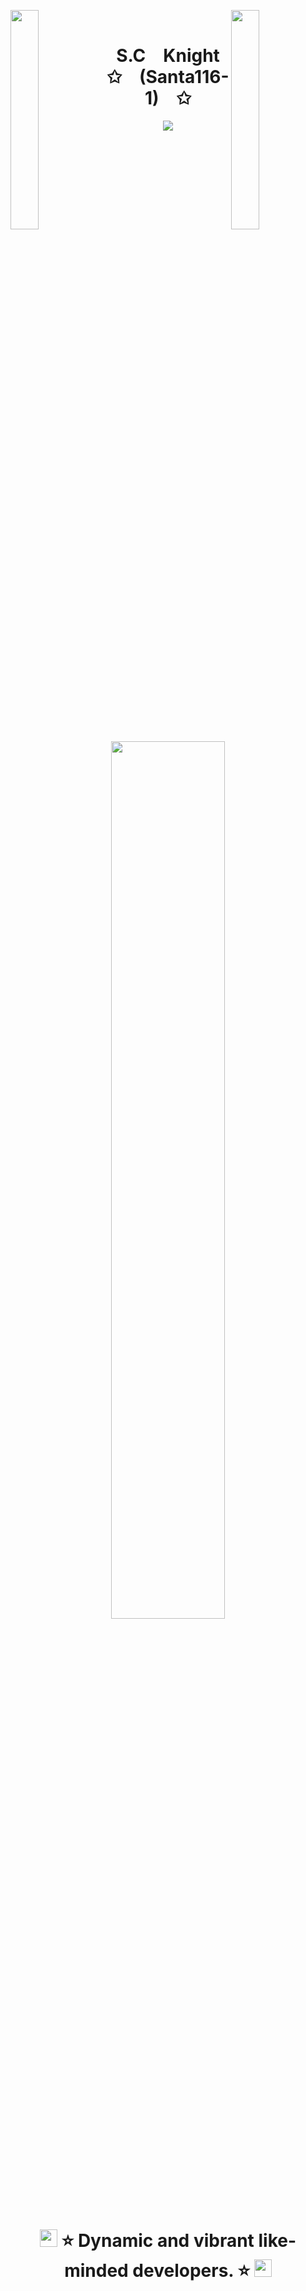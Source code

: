 <img align="left" src="https://user-images.githubusercontent.com/65187002/144930161-2f783401-8d27-4fdf-a2f7-cc0ba32f1f1f.gif" width="30%" style="display:inline;"><img align="right" src="https://user-images.githubusercontent.com/65187002/144930161-2f783401-8d27-4fdf-a2f7-cc0ba32f1f1f.gif" width="30%" style="display:inline;">
<br>
<p align="center">
    <h1 align="center">S.C&emsp;Knight<br>✩&emsp;(Santa116-1)&emsp;✩</h1>
</p>
<p align="center">
    <img src="https://readme-typing-svg.herokuapp.com/?lines=Welcome+to+my+profile!;Have+a+look+around!&font=Fira%20Code&color=%23D62F79&center=true&width=280&height=50">
</p>
<br>
<p align="center">
    <a href="https://github.com/santa116-1"><img width="60%" src="https://github-readme-stats.vercel.app/api/top-langs/?username=santa116-1&theme=dark&hide=html,css,cmake&layout=compact&langs_count=5&bg_color=101010&hide_title=true"></a>
</p>

<h1 align="center">
  <img src="https://media.giphy.com/media/hvRJCLFzcasrR4ia7z/giphy.gif" width="28">
    ⭐ Dynamic and vibrant like-minded developers. ⭐
  <img src="https://media.giphy.com/media/hvRJCLFzcasrR4ia7z/giphy.gif" width="28">
</h1>
